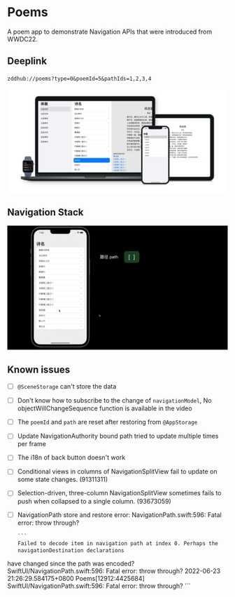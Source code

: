 # Poems

A poem app to demonstrate Navigation APIs that were introduced from WWDC22.

## Deeplink

`zddhub://poems?type=0&poemId=5&pathIds=1,2,3,4`

![Screenshot](./poems-app-screenshot.png)

## Navigation Stack

![Stack](./navigation-stack-diagram.gif)

## Known issues

- [ ] `@SceneStorage` can't store the data
- [ ] Don't know how to subscribe to the change of `navigationModel`, No objectWillChangeSequence function is available in the video
- [ ] The `poemId` and `path` are reset after restoring from `@AppStorage`
- [ ] Update NavigationAuthority bound path tried to update multiple times per frame
- [ ] The i18n of back button doesn't work
- [ ] Conditional views in columns of NavigationSplitView fail to update on some state changes. (91311311)
- [ ] Selection-driven, three-column NavigationSplitView sometimes fails to push when collapsed to a single column. (93673059)
- [ ] NavigationPath store and restore error: NavigationPath.swift:596: Fatal error: throw through?

      ```
      Failed to decode item in navigation path at index 0. Perhaps the navigationDestination declarations
have changed since the path was encoded?
SwiftUI/NavigationPath.swift:596: Fatal error: throw through?
2022-06-23 21:26:29.584175+0800 Poems[12912:4425684] SwiftUI/NavigationPath.swift:596: Fatal error: throw through?
      ```


